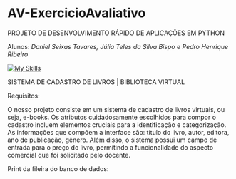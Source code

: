 # AV-ExercicioAvaliativo
PROJETO DE DESENVOLVIMENTO RÁPIDO DE APLICAÇÕES EM PYTHON

Alunos: *Daniel Seixas Tavares, Júlia Teles da Silva Bispo e Pedro Henrique Ribeiro*

[![My Skills](https://skillicons.dev/icons?i=python,postgres&theme=light)](https://skillicons.dev)

SISTEMA DE CADASTRO DE LIVROS | BIBLIOTECA VIRTUAL

Requisitos:





O nosso projeto consiste em um sistema de cadastro de livros virtuais, ou seja, e-books. Os atributos cuidadosamente escolhidos para compor o cadastro incluem elementos cruciais para a identificação e categorização. As informações que compõem a interface são: título do livro, autor, editora, ano de publicação, gênero. Além disso, o sistema possui um campo de entrada para o preço do livro, permitindo a funcionalidade do aspecto comercial que foi solicitado pelo docente. 

Print da fileira do banco de dados: 

